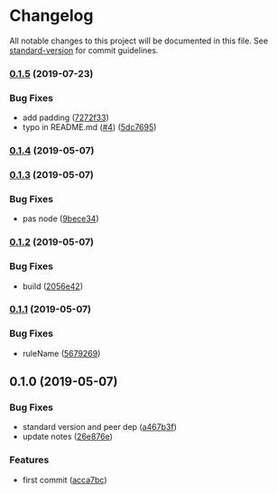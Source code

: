 # Changelog

All notable changes to this project will be documented in this file. See [standard-version](https://github.com/conventional-changelog/standard-version) for commit guidelines.

### [0.1.5](https://github.com/knownasilya/subsetcss/compare/v0.1.4...v0.1.5) (2019-07-23)


### Bug Fixes

* add padding ([7272f33](https://github.com/knownasilya/subsetcss/commit/7272f33))
* typo in README.md ([#4](https://github.com/knownasilya/subsetcss/issues/4)) ([5dc7695](https://github.com/knownasilya/subsetcss/commit/5dc7695))



### [0.1.4](https://github.com/knownasilya/subsetcss/compare/v0.1.3...v0.1.4) (2019-05-07)



### [0.1.3](https://github.com/knownasilya/subsetcss/compare/v0.1.2...v0.1.3) (2019-05-07)


### Bug Fixes

* pas node ([9bece34](https://github.com/knownasilya/subsetcss/commit/9bece34))



### [0.1.2](https://github.com/knownasilya/subsetcss/compare/v0.1.1...v0.1.2) (2019-05-07)


### Bug Fixes

* build ([2056e42](https://github.com/knownasilya/subsetcss/commit/2056e42))



### [0.1.1](https://github.com/knownasilya/subsetcss/compare/v0.1.0...v0.1.1) (2019-05-07)


### Bug Fixes

* ruleName ([5679269](https://github.com/knownasilya/subsetcss/commit/5679269))



## 0.1.0 (2019-05-07)


### Bug Fixes

* standard version and peer dep ([a467b3f](https://github.com/knownasilya/subsetcss/commit/a467b3f))
* update notes ([26e876e](https://github.com/knownasilya/subsetcss/commit/26e876e))


### Features

* first commit ([acca7bc](https://github.com/knownasilya/subsetcss/commit/acca7bc))
